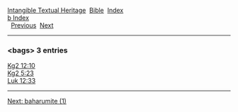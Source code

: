 [Intangible Textual Heritage](../../index)  [Bible](../index) 
[Index](index)   
[b Index](_b_)  
  [Previous](c01009)  [Next](c01011) 

------------------------------------------------------------------------

### &lt;bags&gt; 3 entries

[Kg2 12:10](../kjv/kg2012.htm#010)  
[Kg2 5:23](../kjv/kg2005.htm#023)  
[Luk 12:33](../kjv/luk012.htm#033)  

------------------------------------------------------------------------

[Next: baharumite (1)](c01011)
